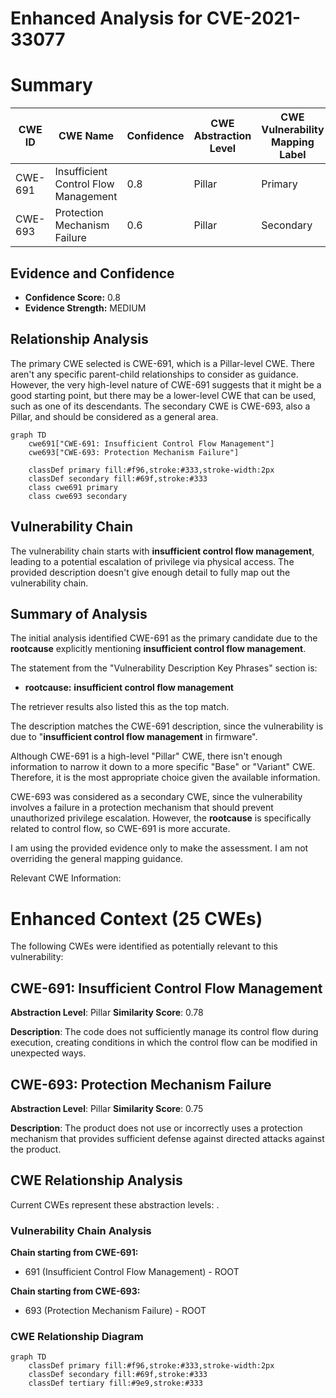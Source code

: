 # Enhanced Analysis for CVE-2021-33077

# Summary
| CWE ID | CWE Name | Confidence | CWE Abstraction Level | CWE Vulnerability Mapping Label | CWE-Vulnerability Mapping Notes |
|---|---|---|---|---|---|
| CWE-691 | Insufficient Control Flow Management | 0.8 | Pillar | Primary | Allowed |
| CWE-693 | Protection Mechanism Failure | 0.6 | Pillar | Secondary | Discouraged |

## Evidence and Confidence

*   **Confidence Score:** 0.8
*   **Evidence Strength:** MEDIUM

## Relationship Analysis
The primary CWE selected is CWE-691, which is a Pillar-level CWE. There aren't any specific parent-child relationships to consider as guidance. However, the very high-level nature of CWE-691 suggests that it might be a good starting point, but there may be a lower-level CWE that can be used, such as one of its descendants. The secondary CWE is CWE-693, also a Pillar, and should be considered as a general area.

```mermaid
graph TD
    cwe691["CWE-691: Insufficient Control Flow Management"]
    cwe693["CWE-693: Protection Mechanism Failure"]
    
    classDef primary fill:#f96,stroke:#333,stroke-width:2px
    classDef secondary fill:#69f,stroke:#333
    class cwe691 primary
    class cwe693 secondary
```

## Vulnerability Chain
The vulnerability chain starts with **insufficient control flow management**, leading to a potential escalation of privilege via physical access. The provided description doesn't give enough detail to fully map out the vulnerability chain.

## Summary of Analysis
The initial analysis identified CWE-691 as the primary candidate due to the **rootcause** explicitly mentioning **insufficient control flow management**.

The statement from the "Vulnerability Description Key Phrases" section is:
- **rootcause:** **insufficient control flow management**

The retriever results also listed this as the top match.

The description matches the CWE-691 description, since the vulnerability is due to "**insufficient control flow management** in firmware".

Although CWE-691 is a high-level "Pillar" CWE, there isn't enough information to narrow it down to a more specific "Base" or "Variant" CWE. Therefore, it is the most appropriate choice given the available information.

CWE-693 was considered as a secondary CWE, since the vulnerability involves a failure in a protection mechanism that should prevent unauthorized privilege escalation. However, the **rootcause** is specifically related to control flow, so CWE-691 is more accurate.

I am using the provided evidence only to make the assessment. I am not overriding the general mapping guidance.

Relevant CWE Information:

# Enhanced Context (25 CWEs)
The following CWEs were identified as potentially relevant to this vulnerability:

## CWE-691: Insufficient Control Flow Management
**Abstraction Level**: Pillar
**Similarity Score**: 0.78

**Description**:
The code does not sufficiently manage its control flow during execution, creating conditions in which the control flow can be modified in unexpected ways.

## CWE-693: Protection Mechanism Failure
**Abstraction Level**: Pillar
**Similarity Score**: 0.75

**Description**:
The product does not use or incorrectly uses a protection mechanism that provides sufficient defense against directed attacks against the product.


## CWE Relationship Analysis

Current CWEs represent these abstraction levels: .


### Vulnerability Chain Analysis

**Chain starting from CWE-691:**
- 691 (Insufficient Control Flow Management) - ROOT


**Chain starting from CWE-693:**
- 693 (Protection Mechanism Failure) - ROOT



### CWE Relationship Diagram

```mermaid
graph TD
    classDef primary fill:#f96,stroke:#333,stroke-width:2px
    classDef secondary fill:#69f,stroke:#333
    classDef tertiary fill:#9e9,stroke:#333
```